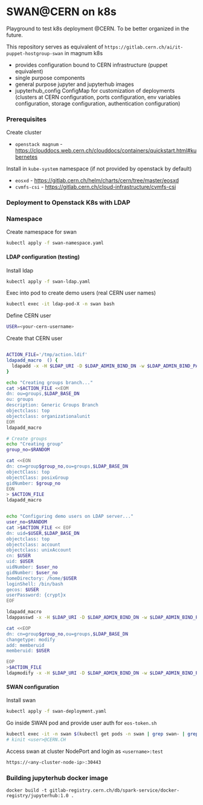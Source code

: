 # SWAN@CERN on k8s

Playground to test k8s deployment @CERN. To be better organized in the future.

This repository serves as equivalent of `https://gitlab.cern.ch/ai/it-puppet-hostgroup-swan` in magnum k8s

- provides configuration bound to CERN infrastructure (puppet equivalent)
- single purpose components
- general purpose jupyter and jupyterhub images
- jupyterhub_config ConfigMap for customization of deployments (clusters at CERN configuration, ports configuration, env variables configuration, storage configuration, authentication configuration)

### Prerequisites

Create cluster
- `openstack magnum` - https://clouddocs.web.cern.ch/clouddocs/containers/quickstart.html#kubernetes

Install in `kube-system` namespace (if not provided by openstack by default)
- `eosxd` - https://gitlab.cern.ch/helm/charts/cern/tree/master/eosxd
- `cvmfs-csi` - https://gitlab.cern.ch/cloud-infrastructure/cvmfs-csi

### Deployment to Openstack K8s with LDAP

### Namespace 

Create namespace for swan
```bash
kubectl apply -f swan-namespace.yaml
```

#### LDAP configuration (testing)

Install ldap

```bash
kubectl apply -f swan-ldap.yaml
```

Exec into pod to create demo users (real CERN user names)

```bash
kubectl exec -it ldap-pod-X -n swan bash
```

Define CERN user

```bash
USER=<your-cern-username>
```

Create that CERN user

```bash

ACTION_FILE='/tmp/action.ldif'
ldapadd_macro  () {
  ldapadd -x -H $LDAP_URI -D $LDAP_ADMIN_BIND_DN -w $LDAP_ADMIN_BIND_PASSWORD -f $ACTION_FILE
}

echo "Creating groups branch..."
cat >$ACTION_FILE <<EOM
dn: ou=groups,$LDAP_BASE_DN
ou: groups
description: Generic Groups Branch
objectclass: top
objectclass: organizationalunit
EOM
ldapadd_macro

# Create groups
echo "Creating group"
group_no=$RANDOM

cat <<EON
dn: cn=group$group_no,ou=groups,$LDAP_BASE_DN
objectClass: top
objectClass: posixGroup
gidNumber: $group_no
EON
> $ACTION_FILE
ldapadd_macro


echo "Configuring demo users on LDAP server..."
user_no=$RANDOM
cat >$ACTION_FILE << EOF
dn: uid=$USER,$LDAP_BASE_DN
objectclass: top
objectclass: account
objectclass: unixAccount
cn: $USER
uid: $USER
uidNumber: $user_no
gidNumber: $user_no
homeDirectory: /home/$USER
loginShell: /bin/bash
gecos: $USER
userPassword: {crypt}x
EOF

ldapadd_macro
ldappasswd -x -H $LDAP_URI -D $LDAP_ADMIN_BIND_DN -w $LDAP_ADMIN_BIND_PASSWORD "uid=$USER,$LDAP_BASE_DN" -s "test"

cat <<EOP
dn: cn=group$group_no,ou=groups,$LDAP_BASE_DN
changetype: modify
add: memberuid
memberuid: $USER

EOP
>$ACTION_FILE
ldapmodify -x -H $LDAP_URI -D $LDAP_ADMIN_BIND_DN -w $LDAP_ADMIN_BIND_PASSWORD -f $ACTION_FILE

```

#### SWAN configuration

Install swan

```bash
kubectl apply -f swan-deployment.yaml
```

Go inside SWAN pod and provide user auth for `eos-token.sh`

```bash
kubectl exec -it -n swan $(kubectl get pods -n swan | grep swan- | grep Running | awk '{print $1}') bash
# kinit <user>@CERN.CH
```

Access swan at cluster NodePort and login as `<username>:test`

```bash
https://<any-cluster-node-ip>:30443
```

### Building jupyterhub docker image

```
docker build -t gitlab-registry.cern.ch/db/spark-service/docker-registry/jupyterhub:1.0 . 
```
